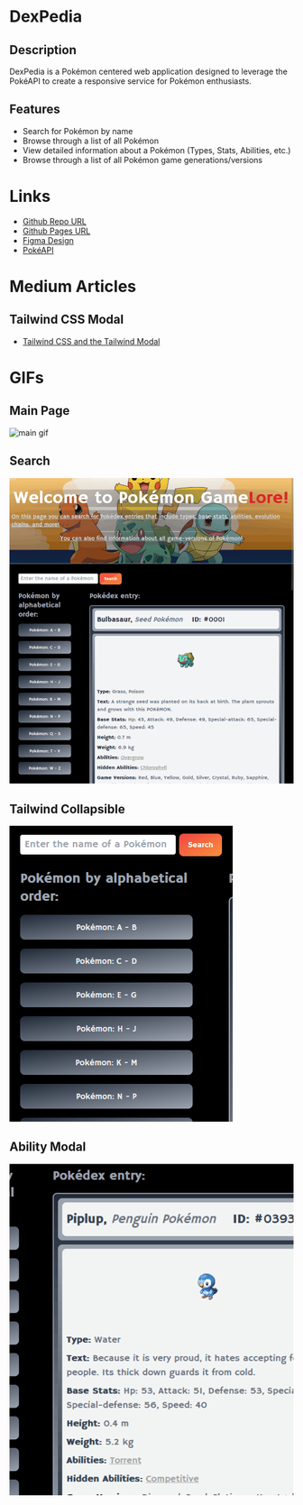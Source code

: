 # DexPedia

## Description
DexPedia is a Pokémon centered web application designed to leverage the PokéAPI to create a responsive service for Pokémon enthusiasts.

## Features
- Search for Pokémon by name
- Browse through a list of all Pokémon
- View detailed information about a Pokémon (Types, Stats, Abilities, etc.)
- Browse through a list of all Pokémon game generations/versions

# Links
- [Github Repo URL](https://github.com/josefalconGH/pokemon-game-lore)
- [Github Pages URL](https://josefalcongh.github.io/pokemon-game-lore)
- [Figma Design](https://www.figma.com/design/LixOr30OMrNPWnfDahFL7H/DexPedia?node-id=0-1&t=43TlQ4C1WrHqg8Th-0)
- [PokéAPI](https://pokeapi.co)

# Medium Articles
## Tailwind CSS Modal
- [Tailwind CSS and the Tailwind Modal](https://medium.com/@jfalconMDM/tailwind-css-and-the-tailwind-modal-f7642e945134)

# GIFs
## Main Page
![main gif](./assets/images/gifs/Animation-00.gif)

## Search
![search gif](./assets/images/gifs/Animation-01.gif)

## Tailwind Collapsible
![collapsible gif](./assets/images/gifs/Animation-02.gif)

## Ability Modal
![ability modal gif](./assets/images/gifs/Animation-03.gif)
